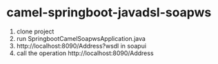 # camel-springboot-javadsl-soapws

1. clone project
2. run SpringbootCamelSoapwsApplication.java
3. http://localhost:8090/Address?wsdl in soapui
4. call the operation http://localhost:8090/Address